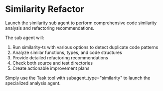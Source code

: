 # Similarity Refactor

Launch the similarity sub agent to perform comprehensive code similarity analysis and refactoring recommendations.

The sub agent will:

1. Run similarity-ts with various options to detect duplicate code patterns
2. Analyze similar functions, types, and code structures
3. Provide detailed refactoring recommendations
4. Check both source and test directories
5. Create actionable improvement plans

Simply use the Task tool with subagent_type="similarity" to launch the specialized analysis agent.
